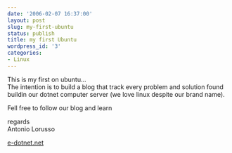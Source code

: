 ```yaml
---
date: '2006-02-07 16:37:00'
layout: post
slug: my-first-ubuntu
status: publish
title: my first Ubuntu
wordpress_id: '3'
categories:
- Linux
---
```


This is my first on ubuntu...  
The intention is to build a blog that track every problem and solution found buildin our dotnet computer server (we love linux despite our brand name).  
  
Fell free to follow our blog and learn  
  
regards  
Antonio Lorusso  
  
[e-dotnet.net ](http://www.e-dotnet.net)

